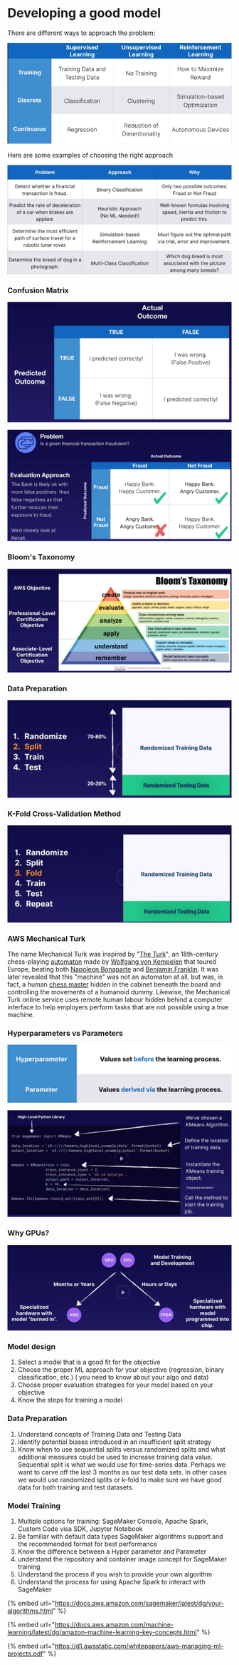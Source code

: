 # Developing a good model

There are different ways to approach the problem:

![](../.gitbook/assets/image%20%2829%29.png)

Here are some examples of choosing the right approach

![](../.gitbook/assets/image%20%289%29.png)

### Confusion Matrix

![](../.gitbook/assets/image.png)

![](../.gitbook/assets/image%20%2814%29.png)

### Bloom's Taxonomy

![](../.gitbook/assets/image%20%2815%29.png)

### Data Preparation

![](../.gitbook/assets/image%20%2841%29.png)

### K-Fold Cross-Validation Method

![](../.gitbook/assets/image%20%283%29.png)

### AWS Mechanical Turk

The name Mechanical Turk was inspired by "[The Turk](https://en.wikipedia.org/wiki/The_Turk)", an 18th-century chess-playing [automaton](https://en.wikipedia.org/wiki/Automaton) made by [Wolfgang von Kempelen](https://en.wikipedia.org/wiki/Wolfgang_von_Kempelen) that toured Europe, beating both [Napoleon Bonaparte](https://en.wikipedia.org/wiki/Napoleon_Bonaparte) and [Benjamin Franklin](https://en.wikipedia.org/wiki/Benjamin_Franklin). It was later revealed that this "machine" was not an automaton at all, but was, in fact, a human [chess master](https://en.wikipedia.org/wiki/Chess_master) hidden in the cabinet beneath the board and controlling the movements of a humanoid dummy. Likewise, the Mechanical Turk online service uses remote human labour hidden behind a computer interface to help employers perform tasks that are not possible using a true machine.

### Hyperparameters vs Parameters

![](../.gitbook/assets/image%20%2812%29.png)

![](../.gitbook/assets/image%20%2820%29.png)

### Why GPUs?

![](../.gitbook/assets/image%20%284%29.png)

### Model design

1. Select a model that is a good fit for the objective
2. Choose the proper ML approach for your objective \(regression, binary classification, etc.\) \( you need to know about your algo and data\)
3. Choose proper evaluation strategies for your model based on your objective
4. Know the steps for training a model

### Data Preparation 

1. Understand concepts of Training Data and Testing Data
2. Identify potential biases introduced in an insufficient split strategy
3. Know when to use sequential splits versus randomized splits and what additional measures could be used to increase training data value. Sequential split is what we would use for time-series data. Perhaps we want to carve off the last 3 months as our test data sets. In other cases we would use randomized splits or k-fold to make sure we have good data for both training and test datasets.



### Model Training 

1. Multiple options for training: SageMaker Console, Apache Spark, Custom Code visa SDK, Jupyter Notebook
2. Be familiar with default data types SageMaker algorithms support and the recommended format for best performance 
3. Know the difference between a Hyper parameter and Parameter
4. understand the repository and container image concept for SageMaker training
5. Understand the process if you wish to provide your own algorithm
6. Understand the process for using Apache Spark to interact with SageMaker

{% embed url="https://docs.aws.amazon.com/sagemaker/latest/dg/your-algorithms.html" %}

{% embed url="https://docs.aws.amazon.com/machine-learning/latest/dg/amazon-machine-learning-key-concepts.html" %}

{% embed url="https://d1.awsstatic.com/whitepapers/aws-managing-ml-projects.pdf" %}







